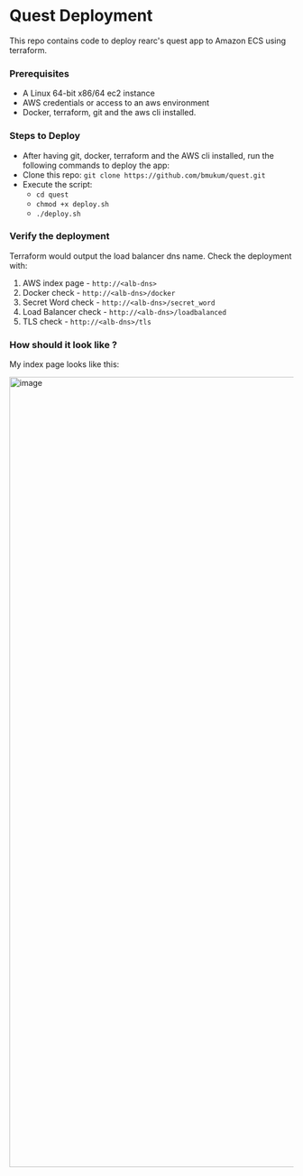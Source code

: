 # Quest Deployment

This repo contains code to deploy rearc's quest app to Amazon ECS using terraform.

### Prerequisites

- A Linux 64-bit x86/64 ec2 instance
- AWS credentials or access to an aws environment
- Docker, terraform, git and the aws cli installed.

### Steps to Deploy

- After having git, docker, terraform and the AWS cli installed, run the following commands to deploy the app:
- Clone this repo: `git clone https://github.com/bmukum/quest.git`
- Execute the script:
  - `cd quest`
  - `chmod +x deploy.sh`
  - `./deploy.sh`


### Verify the deployment

Terraform would output the load balancer dns name. Check the deployment with:

1. AWS index page - `http://<alb-dns>`
2. Docker check - `http://<alb-dns>/docker`
3. Secret Word check - `http://<alb-dns>/secret_word`
4. Load Balancer check  - `http://<alb-dns>/loadbalanced`
5. TLS check - `http://<alb-dns>/tls`

### How should it look like ?
My index page looks like this:

<img width="1402" alt="image" src="https://user-images.githubusercontent.com/64148017/169851418-def2446b-298f-4b3c-a109-d932fb013516.png">
